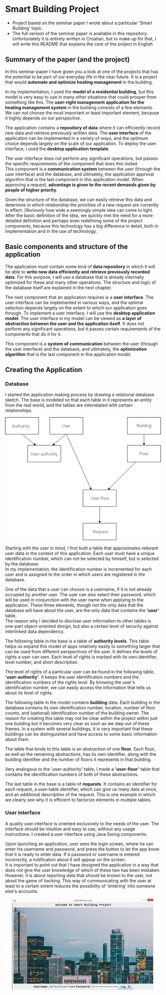 # Smart Building Project

* Project based on the seminar paper I wrote about a particular 'Smart Building' topic.
* The full version of the seminar paper is available in this repository. Unfortunately it is entirely written in Croatian,
but to make up for that, I will write this README that explains the core of the project in English


## Summary of the paper (and the project)

In this seminar paper I have given you a look at one of the projects that has the potential to be part of our everyday life in the near future. 
It is a project that would **automate and optimize heating management** in the building.  

In my implementation, I used the **model of a residential building**, but this model is very easy to use in many other situations that could prosper from something like this.
The **user-right management application for the heating management system** in the building consists of a few elements.  
We can not choose the most important or least important element, because it highly depends on our perspective.

The application contains a **repository of data** where it can efficiently record new data and retrieve previously written data.
The **user interface** of the application can be implemented in a variety of ways, and the optimum choice depends largely on the scale of our application.
To deploy the user interface, I used the **desktop application template**.   

The user interface does not perform any significant operations, but passes the specific requirements of the component that does this insted.  
This component is a **communication system** between the user (through the user interface) and the database, and ultimately, the application approval algorithm that is the last component in this application model.
When approving a request, **advantage is given to the recent demands given by people of higher priority**.   

Given the structure of the database, we can easily retrieve this data and determine in which relationship the priorities of a new request are currently in effect.
Obviously how wide a seemingly simple idea can come to light. After the basic definition of the idea, we quickly met the need for a more detailed definition and perhaps even redefining some of the project components, because this technology has a big difference in detail, both in implementation and in the use of technology.

## Basic components and structure of the application

The application must contain some kind of **data repository** in which it will be able to **write new data efficiently and retrieve previously recorded data**. For this purpose, I will use a database that is already internally optimized for these and many other operations.
The structure and logic of the database itself are explained in the next chapter.  

The next component that an application requires is a **user interface**. The user interface can be implemented in various ways, and the optimal selection depends largely on the extent to which our application goes through. To implement a user interface, I will use the **desktop application model**. The user interface in my model can be viewed as **a layer of abstraction between the user and the application itself**. It does not perform any significant operations, but it passes certain requirements of the components that do it for it.  

This component is a **system of communication** between the user (through the user interface) and the database, and ultimately, the **optimization algorithm** that is the last component in this application model.

## Creating the Application
### Database
I started the application making process by drawing a relational database sketch. The base is modeled so that each table in it represents an entity from the real world, and the tables are interrelated with certain relationships.  

  
![](/Visuals/Baza-podataka.jpg)  

Starting with the user in mind, I first built a table that approximates relevant user data in the context of this application.
Each user must have a unique identification number, which can not be selected by himself, but is selected by the database.  
In my implementation, the identification number is incremented for each user and is assigned to the order in which users are registered in the database.  

One of the data that a user can choose is a username, if it is not already occupied by another user. The user can also select their password, which will be used in conjunction with the user name when applying to the application. These three elements, though not the only data that the database will have about the user, are the only data that contains the **'user'** table.  
The reason why I decided to disclose user information to other tables is one-part object-oriented design, but also a certain level of security against interlinked data dependency.

The following table in the base is a table of **authority levels**. This table helps us expand this model of apps relatively easily to something larger that can be used from different perspectives of the user. It defines the levels of rights a user can own. Each level of rights is marked with its own identifier, level number, and short description.  

The level of rights of a particular user can be found in the following table, **'user-authority'**. It keeps the user identification numbers and the identification numbers of the rights level. By knowing the user's identification number, we can easily access the information that tells us about its level of rights.  

The following table in the model contains **building** data. Each building in the database contains its own identification number, location, number of floor counts, and (optional) identification number of the building owner. The reason for creating this table may not be clear within the project within just one building but it becomes very clear as soon as we step out of these frames. In a system with several buildings, it is very important that these buildings can be distinguished and have access to some basic information about them.  

The table that binds to this table is an abstraction of one **floor**. Each floor, as well as the remaining abstractions, has its own identifier, along with the building identifier and the number of floors it represents in that building.  

Very analogous to the 'user-authority' table, I made a **'user-floor'** table that contains the identification numbers of both of these abstractions.  

The last table in the base is a table of **requests**. It contains an identifier for each request, a user-table identifier, which can give us many data at once, and an additional description of the request. This is one example in which we clearly see why it is efficient to factorize elements in multiple tables.

### User interface

A quality user interface is oriented exclusively to the needs of the user. The interface should be intuitive and easy to use, without any usage instructions. I created a user interface using Java Swing components.  

Upon launching an application, user sees the login screen, where he can enter his username and password, and press the button to let the app know that it is ready to enter data. If a password or username is entered incorrectly, a notification about it will appear on the screen.  
It is important to point out that I have designed the application in a way that does not give the user knowledge of which of these two has been mistaken. However, it is about reporting data that should be known to the user, not about the game of hacking. This way of communicating with the user at least to a certain extent reduces the possibility of 'entering' into someone else's accounts.  

![](/Visuals/Welcome-page.png)  
